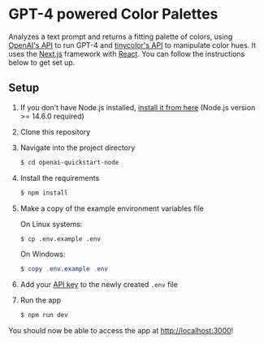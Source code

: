 # GPT-4 powered Color Palettes

Analyzes a text prompt and returns a fitting palette of colors, using [OpenAI's API](https://platform.openai.com/docs/quickstart) to run GPT-4 and [tinycolor's API](https://github.com/TinyCommunity/tinycolor2) to manipulate color hues. It uses the [Next.js](https://nextjs.org/) framework with [React](https://reactjs.org/). You can follow the instructions below to get set up.

## Setup

1. If you don’t have Node.js installed, [install it from here](https://nodejs.org/en/) (Node.js version >= 14.6.0 required)

2. Clone this repository

3. Navigate into the project directory

   ```bash
   $ cd openai-quickstart-node
   ```

4. Install the requirements

   ```bash
   $ npm install
   ```

5. Make a copy of the example environment variables file

   On Linux systems: 
   ```bash
   $ cp .env.example .env
   ```
   On Windows:
   ```powershell
   $ copy .env.example .env
   ```
6. Add your [API key](https://platform.openai.com/account/api-keys) to the newly created `.env` file

7. Run the app

   ```bash
   $ npm run dev
   ```

You should now be able to access the app at [http://localhost:3000](http://localhost:3000)!
